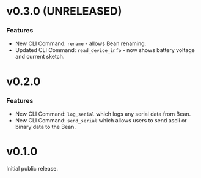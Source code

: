 # v0.3.0 (UNRELEASED)

### Features

* New CLI Command: `rename` - allows Bean renaming.
* Updated CLI Command: `read_device_info` - now shows battery voltage and current sketch.

# v0.2.0

### Features

* New CLI Command: `log_serial` which logs any serial data from Bean.
* New CLI Command: `send_serial` which allows users to send ascii or binary data to the Bean.

# v0.1.0

Initial public release.
